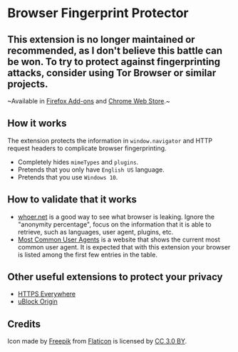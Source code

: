 # Browser Fingerprint Protector

## This extension is no longer maintained or recommended, as I don't believe this battle can be won. To try to protect against fingerprinting attacks, consider using Tor Browser or similar projects.

~Available in [Firefox Add-ons](https://addons.mozilla.org/en-US/firefox/addon/browser-fingerprint-protector/) and [Chrome Web Store](https://chrome.google.com/webstore/detail/browser-fingerprint-prote/kcklikpoajnpdpjgamjfepagpdkhahpn).~

## How it works

The extension protects the information in `window.navigator` and HTTP request headers to complicate browser fingerprinting.

- Completely hides `mimeTypes` and `plugins`.
- Pretends that you only have `English US` language.
- Pretends that you use `Windows 10`.

## How to validate that it works

- [whoer.net](https://whoer.net/) is a good way to see what browser is leaking. Ignore the "anonymity percentage", focus on the information that it is able to retrieve, such as languages, user agent, plugins, etc.
- [Most Common User Agents](https://techblog.willshouse.com/2012/01/03/most-common-user-agents/) is a website that shows the current most common user agent. It is expected that with this extension your browser is listed among the first few entries in the table.

## Other useful extensions to protect your privacy

- [HTTPS Everywhere](https://chrome.google.com/webstore/detail/https-everywhere/gcbommkclmclpchllfjekcdonpmejbdp?utm_source=chrome-app-launcher-info-dialog)
- [uBlock Origin](https://chrome.google.com/webstore/detail/ublock-origin/cjpalhdlnbpafiamejdnhcphjbkeiagm?utm_source=chrome-app-launcher-info-dialog)

## Credits

Icon made by [Freepik](http://www.freepik.com) from [Flaticon](https://www.flaticon.com/) is licensed by [CC 3.0 BY](http://creativecommons.org/licenses/by/3.0/).

